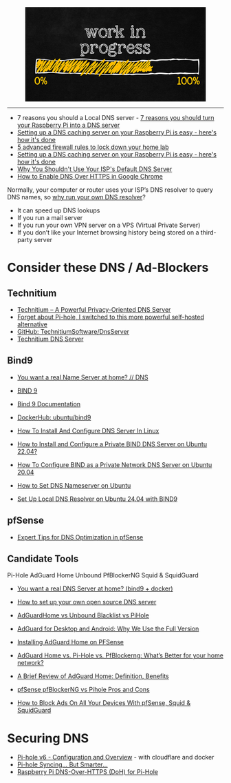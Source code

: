 <!--
Maintainer:   jeffskinnerbox@yahoo.com / www.jeffskinnerbox.me
Version:      0.0.0
-->

<div align="center">
<img src="https://raw.githubusercontent.com/jeffskinnerbox/blog/main/content/images/banners-bkgrds/work-in-progress.jpg"
        title="These materials require additional work and are not ready for general use." align="center" width=420px height=219px>
</div>

---------------

* 7 reasons you should a Local DNS server - [7 reasons you should turn your Raspberry Pi into a DNS server](https://www.xda-developers.com/reasons-should-turn-raspberry-pi-dns-server/)
* [Setting up a DNS caching server on your Raspberry Pi is easy - here's how it's done](https://www.xda-developers.com/dns-caching-server-on-raspberry-pi/)
* [5 advanced firewall rules to lock down your home lab](https://www.xda-developers.com/advanced-firewall-rules-to-lock-down-your-home-lab/)
* [Setting up a DNS caching server on your Raspberry Pi is easy - here's how it's done](https://www.xda-developers.com/dns-caching-server-on-raspberry-pi/)
* [Why You Shouldn't Use Your ISP's Default DNS Server](https://www.howtogeek.com/664608/why-you-shouldnt-be-using-your-isps-default-dns-server/)
* [How to Enable DNS Over HTTPS in Google Chrome](https://www.howtogeek.com/660088/how-to-enable-dns-over-https-in-google-chrome/)

Normally, your computer or router uses your ISP’s DNS resolver to query DNS names,
so [why run your own DNS resolver][01]?

* It can speed up DNS lookups
* If you run a mail server
* If you run your own VPN server on a VPS (Virtual Private Server)
* If you don’t like your Internet browsing history being stored on a third-party server

# Consider these DNS / Ad-Blockers

## Technitium

* [Technitium – A Powerful Privacy-Oriented DNS Server](https://www.fossery.com/app/technitium/)
* [Forget about Pi-hole, I switched to this more powerful self-hosted alternative](https://www.xda-developers.com/pihole-alternative-called-technitium/)
* [GitHub: TechnitiumSoftware/DnsServer](https://github.com/TechnitiumSoftware/DnsServer)
* [Technitium DNS Server](https://technitium.com/dns/)

## Bind9

* [You want a real Name Server at home? // DNS](https://www.youtube.com/watch?v=syzwLwE3Xq4)
* [BIND 9](https://www.isc.org/bind/)
* [Bind 9 Documentation](https://bind9.readthedocs.io/en/latest/index.html)
* [DockerHub: ubuntu/bind9](https://hub.docker.com/r/ubuntu/bind9)

* [How To Install And Configure DNS Server In Linux](https://www.youtube.com/watch?v=VjZD3kkBzRE&t=1195s)
* [How to Install and Configure a Private BIND DNS Server on Ubuntu 22.04?](https://www.cherryservers.com/blog/how-to-install-and-configure-a-private-bind-dns-server-on-ubuntu-22-04)
* [How To Configure BIND as a Private Network DNS Server on Ubuntu 20.04](https://www.digitalocean.com/community/tutorials/how-to-configure-bind-as-a-private-network-dns-server-on-ubuntu-20-04)
* [How to Set DNS Nameserver on Ubuntu](https://phoenixnap.com/kb/ubuntu-dns-nameservers)
* [Set Up Local DNS Resolver on Ubuntu 24.04 with BIND9](https://www.linuxbabe.com/ubuntu/set-up-local-dns-resolver-ubuntu-18-04-16-04-bind9)

## pfSense

* [Expert Tips for DNS Optimization in pfSense](https://www.youtube.com/watch?v=syzwLwE3Xq4)

## Candidate Tools

Pi-Hole
AdGuard Home
Unbound
PfBlockerNG
Squid & SquidGuard

* [You want a real DNS Server at home? (bind9 + docker)](https://www.youtube.com/watch?v=syzwLwE3Xq4)
* [How to set up your own open source DNS server](https://opensource.com/article/23/3/open-source-dns-server)
* [AdGuardHome vs Unbound Blacklist vs PiHole](https://www.reddit.com/r/OPNsenseFirewall/comments/pl73lh/adguardhome_vs_unbound_blacklist_vs_pihole/)

* [AdGuard for Desktop and Android: Why We Use the Full Version](https://www.youtube.com/watch?v=yVd3a6oacfU&t=242s)
* [Installing AdGuard Home on PFSense](https://broadbandforum.co/threads/installing-adguard-home-on-pfsense.205884/)
* [AdGuard Home vs. Pi-Hole vs. PfBlockerng: What’s Better for your home network?](https://blog.gravitywall.net/2022/04/04/adguard-home-vs-pi-hole-vs-pfblockerng-whats-better-for-your-home-network/)
* [A Brief Review of AdGuard Home: Definition, Benefits](https://www.sunnyvalley.io/docs/network-security-tutorials/what-is-adguard-home)
* [pfSense pfBlockerNG vs Pihole Pros and Cons](https://www.virtualizationhowto.com/2022/04/pfsense-pfblockerng-vs-pihole-pros-and-cons/)
* [How to Block Ads On All Your Devices With pfSense, Squid & SquidGuard](https://www.privacyaffairs.com/block-ads-with-pfsense/)

# Securing DNS

* [Pi-hole v6 - Configuration and Overview](https://www.youtube.com/watch?v=mnry95ay0Bk) - with cloudflare and docker
* [Pi-hole Syncing… But Smarter...](https://www.youtube.com/watch?v=OcSBggDyeJ4)
* [Raspberry Pi DNS-Over-HTTPS (DoH) for Pi-Hole](https://pimylifeup.com/rapberry-pi-dns-over-https/)

[01]:https://www.linuxbabe.com/ubuntu/set-up-local-dns-resolver-ubuntu-18-04-16-04-bind9
